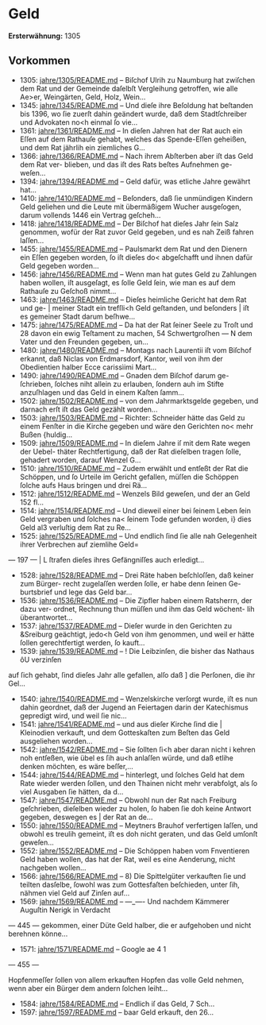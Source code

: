 # Geld

**Ersterwähnung:** 1305

## Vorkommen
- 1305: [jahre/1305/README.md](../jahre/1305/README.md) – Biſchof Ulrih zu Naumburg hat zwiſchen dem Rat
und der Gemeinde daſelbſt Vergleihung getroffen, wie
alle Ae>er, Weingärten, Geld, Holz, Wein...
- 1345: [jahre/1345/README.md](../jahre/1345/README.md) – Und dieſe ihre Beſoldung hat beſtanden bis 1396,
wo ſie zuerſt dahin geändert wurde, daß dem Stadtſchreiber
und Advokaten no<h einmal ſo vie...
- 1361: [jahre/1361/README.md](../jahre/1361/README.md) – In dieſen Jahren hat der Rat auch ein Eſſen auf
dem Rathauſe gehabt, welches das Spende-Eſſen geheißen,
und dem Rat jährlih ein ziemliches G...
- 1366: [jahre/1366/README.md](../jahre/1366/README.md) – Nach ihrem Abſterben aber iſt das Geld dem Rat ver-
blieben, und das iſt des Rats beſtes Aufnehmen ge-
weſen...
- 1394: [jahre/1394/README.md](../jahre/1394/README.md) – Geld dafür, was etliche Jahre gewährt hat...
- 1410: [jahre/1410/README.md](../jahre/1410/README.md) – Beſonders, daß ſie unmündigen Kindern
Geld geliehen und die Leute mit übermäßigem Wucher
ausgeſogen, darum vollends 1446 ein Vertrag geſcheh...
- 1418: [jahre/1418/README.md](../jahre/1418/README.md) – Der Biſchof hat dieſes Jahr ſein Salz genommen,
wofür der Rat zuvor Geld gegeben, und es nah Zeiß
fahren laſſen...
- 1455: [jahre/1455/README.md](../jahre/1455/README.md) – Paulsmarkt dem Rat und
den Dienern ein Eſſen gegeben worden, ſo iſt dieſes do<
abgeſchafft und ihnen dafür Geld gegeben worden...
- 1456: [jahre/1456/README.md](../jahre/1456/README.md) – Wenn man hat gutes Geld zu Zahlungen haben
wollen, iſt ausgeſagt, es ſolle Geld ſein, wie man es auf
dem Rathauſe zu Geſchoß nimmt...
- 1463: [jahre/1463/README.md](../jahre/1463/README.md) – Dieſes heimliche Gericht hat dem Rat und ge- |
meiner Stadt ein trefſli<h Geld geſtanden, und beſonders |
iſt es gemeiner Stadt darum beſhwe...
- 1475: [jahre/1475/README.md](../jahre/1475/README.md) – Da hat der Rat ſeiner Seele zu Troſt und
28 davon ein ewig Teſtament zu machen, 54 Schwertgroſhen —
N dem Vater und den Freunden gegeben, un...
- 1480: [jahre/1480/README.md](../jahre/1480/README.md) – Montags nach Laurentii iſt vom Biſchof erkannt, daß
Niclas von Erdmarsdorf, Kantor, weil von ihm der
Obedientien halber Ecce carissìimi Mart...
- 1490: [jahre/1490/README.md](../jahre/1490/README.md) – Gnaden dem Biſchof darum ge-
ſchrieben, ſolches niht allein zu erlauben, ſondern auh im
Stifte anzuſhlagen und das Geld in einem Kaſten ſamm...
- 1502: [jahre/1502/README.md](../jahre/1502/README.md) – von dem Jahrmarktsgelde gegeben, und darnach erſt
iſt das Geld gezählt worden...
- 1503: [jahre/1503/README.md](../jahre/1503/README.md) – Richter: Schneider hätte das Geld
zu einem Fenſter in die Kirche gegeben und wäre den
Gerichten no< mehr Bußen \{huldig...
- 1509: [jahre/1509/README.md](../jahre/1509/README.md) – In dieſem Jahre iſ mit dem Rate wegen der Uebel-
thäter Rechtfertigung, daß der Rat dieſelben tragen ſolle,
gehadert worden, darauf Wenzel G...
- 1510: [jahre/1510/README.md](../jahre/1510/README.md) – Zudem erwählt und entſeßt der Rat die
Schöppen, und ſo Urteile im Gericht gefallen, müſſen die
Schöppen ſolche aufs Haus bringen und drei Rä...
- 1512: [jahre/1512/README.md](../jahre/1512/README.md) – Wenzels Bild geweſen, und
der an Geld 152 fl...
- 1514: [jahre/1514/README.md](../jahre/1514/README.md) – Und dieweil einer bei
ſeinem Leben ſein Geld vergraben und ſolches na< ſeinem
Tode gefunden worden, i} dies Geld al3 verluſtig dem
Rat zu Re...
- 1525: [jahre/1525/README.md](../jahre/1525/README.md) – Und endlich ſind ſie alle
nah Gelegenheit ihrer Verbrechen auf ziemlihe Geld=


— 197 — | L
ſtrafen dieſes ihres Gefängniſſes auch erledigt...
- 1528: [jahre/1528/README.md](../jahre/1528/README.md) – Drei Räte haben beſchloſſen, daß keiner zum Bürger-
recht zugelaſſen werden ſolle, er habe denn ſeinen Ge-
burtsbrief und lege das Geld bar...
- 1536: [jahre/1536/README.md](../jahre/1536/README.md) – Die Zipfler haben einem Ratsherrn, der dazu ver-
ordnet, Rechnung thun müſſen und ihm das Geld wöchent-
lih überantwortet...
- 1537: [jahre/1537/README.md](../jahre/1537/README.md) – Dieſer wurde in den Gerichten zu
&Sreiburg geächtigt, jedo<h Geld von ihm genommen, und
weil er hätte ſollen gerechtfertigt werden, ſo kauft...
- 1539: [jahre/1539/README.md](../jahre/1539/README.md) – ! Die Leibzinſen, die bisher das Nathaus ôU verzinſen

auf ſich gehabt, ſind dieſes Jahr alle gefallen, alſo daß
] die Perſonen, die ihr Gel...
- 1540: [jahre/1540/README.md](../jahre/1540/README.md) – Wenzelskirche verſorgt wurde, iſt es
nun dahin geordnet, daß der Jugend an Feiertagen darin
der Katechismus gepredigt wird, und weil ſie nic...
- 1541: [jahre/1541/README.md](../jahre/1541/README.md) – und aus dieſer Kirche ſind die |
Kleinodien verkauft, und dem Gotteskaſten zum Beſten das
Geld ausgeliehen worden...
- 1542: [jahre/1542/README.md](../jahre/1542/README.md) – Sie ſollten ſi<h aber daran nicht i
kehren noh entſeßen, wie übel es ſih au<h anlaſſen würde,
und daß etlihe denken möchten, es wäre beſſer,...
- 1544: [jahre/1544/README.md](../jahre/1544/README.md) – hinterlegt, und ſolches Geld hat dem Rate wieder werden
ſollen, und den Thainen nicht mehr verabfolgt, als ſo viel
Ausgaben ſie hätten, da d...
- 1547: [jahre/1547/README.md](../jahre/1547/README.md) – Obwohl nun der
Rat nach Freiburg geſchrieben, dieſelben wieder zu holen,
ſo haben ſie doh keine Antwort gegeben, deswegen es |
der Rat an de...
- 1550: [jahre/1550/README.md](../jahre/1550/README.md) – Meytners Brauhof verfertigen
laſſen, und obwohl es treulih gemeint, iſt es doh nicht
geraten, und das Geld umſonſt geweſen...
- 1552: [jahre/1552/README.md](../jahre/1552/README.md) – Die Schöppen haben vom Fnventieren Geld haben
wollen, das hat der Rat, weil es eine Aenderung, nicht
nachgeben wollen...
- 1566: [jahre/1566/README.md](../jahre/1566/README.md) – 8) Die Spittelgüter verkauften ſie und teilten dasſelbe,
ſowohl was zum Gottesfaſten beſchieden, unter ſih, nähmen
viel Geld auf Zinſen auf...
- 1569: [jahre/1569/README.md](../jahre/1569/README.md) – —_—- Und nachdem Kämmerer Auguſtin Nerigk in Verdacht


— 445 —
gekommen, einer Düte Geld halber, die er aufgehoben
und nicht berehnen könne...
- 1571: [jahre/1571/README.md](../jahre/1571/README.md) – Google ae 4 1


— 455 —

Hopfenmeſſer ſollen von allem erkauften Hopfen das
volle Geld nehmen, wenn aber ein Bürger dem andern
ſolchen leiht...
- 1584: [jahre/1584/README.md](../jahre/1584/README.md) – Endlich iſ das Geld, 7 Sch...
- 1597: [jahre/1597/README.md](../jahre/1597/README.md) – baar
Geld erkauft, den 26...
